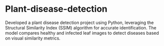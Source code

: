 # Plant-disease-detection
Developed a plant disease detection project using Python, leveraging the Structural Similarity Index (SSIM) algorithm for accurate identification. The model compares healthy and infected leaf images to detect diseases based on visual similarity metrics.
